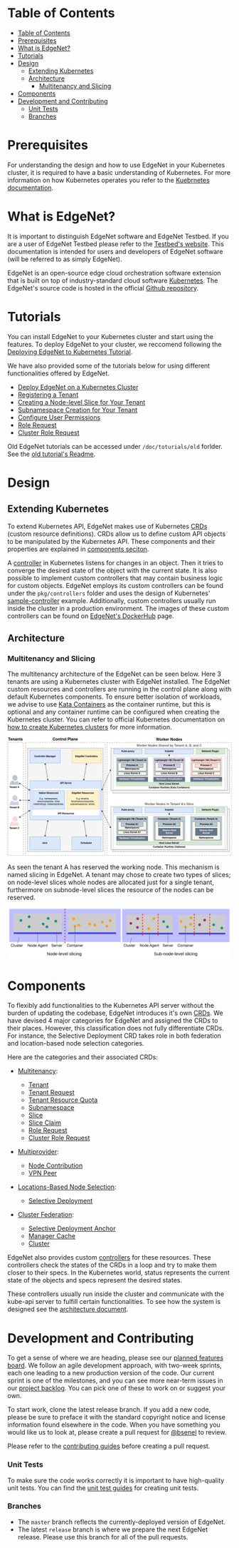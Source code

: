 # Table of Contents
- [Table of Contents](#table-of-contents)
- [Prerequisites](#prerequisites)
- [What is EdgeNet?](#what-is-edgenet)
- [Tutorials](#tutorials)
- [Design](#design)
  - [Extending Kubernetes](#extending-kubernetes)
  - [Architecture](#architecture)
    - [Multitenancy and Slicing](#multitenancy-and-slicing)
- [Components](#components)
- [Development and Contributing](#development-and-contributing)
    - [Unit Tests](#unit-tests)
    - [Branches](#branches)

# Prerequisites
For understanding the design and how to use EdgeNet in your Kubernetes cluster, it is required to have a basic understanding of Kubernetes. For more information on how Kubernetes operates you refer to the [Kuebrnetes documentation](https://kubernetes.io/docs/).

# What is EdgeNet?
It is important to distinguish EdgeNet software and EdgeNet Testbed. If you are a user of EdgeNet Testbed please refer to the [Testbed's website](https://edge-net.org). This documentation is intended for users and developers of EdgeNet software (will be referred to as simply EdgeNet).

EdgeNet is an open-source edge cloud orchestration software extension that is built on top of industry-standard cloud software [Kubernetes](https://kubernetes.io/). The EdgeNet's source code is hosted in the official [Github repository](https://github.com/EdgeNet-project/edgenet).

# Tutorials
You can install EdgeNet to your Kubernetes cluster and start using the features. To deploy EdgeNet to your cluster, we reccomend following the [Deploying EdgeNet to Kubernetes Tutorial](/docs/tutorials/deploy_edgenet_to_kube.md).

We have also provided some of the tutorials below for using different functionalities offered by EdgeNet.

- [Deploy EdgeNet on a Kubernetes Cluster](/docs/tutorials/deploy_edgenet_to_kube.md)
- [Registering a Tenant](/docs/tutorials/tenant_registration.md)
- [Creating a Node-level Slice for Your Tenant](/docs/tutorials/slice_creation.md)
- [Subnamespace Creation for Your Tenant](/docs/tutorials/subnamespace_creation.md)
- [Configure User Permissions](/docs/tutorials/user_permissions.md)
- [Role Request](/docs/tutorials/role_request.md)
- [Cluster Role Request](/docs/tutorials/cluster_role_request.md)

Old EdgeNet tutorials can be accessed under `/doc/toturials/old` forlder. See the [old tutorial's Readme](/docs/tutorials/old/README.md).

# Design
## Extending Kubernetes
To extend Kubernetes API, EdgeNet makes use of Kubernetes [CRDs](https://kubernetes.io/docs/concepts/extend-kubernetes/api-extension/custom-resources/) (custom resource definitions). CRDs allow us to define custom API objects to be manipulated by the Kubernetes API. These components and their properties are explained in [components seciton](#components).

A [controller](https://kubernetes.io/docs/concepts/architecture/controller/) in Kubernetes listens for changes in an object. Then it tries to converge the desired state of the object with the current state. It is also possible to implement custom controllers that may contain business logic for custom objects. EdgeNet employs its custom controllers can be found under the `pkg/controllers` folder and uses the design of Kubernetes' [sample-controller](https://github.com/kubernetes/sample-controller) example. Additionally, custom controllers usually run inside the cluster in a production environment. The images of these custom controllers can be found on [EdgeNet's DockerHub](https://hub.docker.com/u/edgenetio) page.

## Architecture
### Multitenancy and Slicing
The multitenancy architecture of the EdgeNet can be seen below. Here 3 tenants are using a Kubernetes cluster with EdgeNet installed. The EdgeNet custom resources and controllers are running in the control plane along with default Kubernetes components. To ensure better isolation of workloads, we advise to use [Kata Containers](https://katacontainers.io/) as the container runtime, but this is optional and any container runtime can be configured when creating the Kubernetes cluster. You can refer to official Kubernetes documentation on [how to create Kubernetes clusters](https://kubernetes.io/docs/tutorials/kubernetes-basics/create-cluster/) for more information.

![Architecture Diagram](/docs/architecture/architecture.png)

As seen the tenant A has reserved the working node. This mechanism is named slicing in EdgeNet. A tenant may chose to create two types of slices; on node-level slices whole nodes are allocated just for a single tenant, furthermore on subnode-level slices the resource of the nodes can be reserved. 


![Slicing](/docs/architecture/slicing.png)

# Components
To flexibly add functionalities to the Kubernetes API server without the burden of updating the codebase, EdgeNet introduces it's own [CRDs](https://kubernetes.io/docs/concepts/extend-kubernetes/api-extension/custom-resources/). We have devised 4 major categories for EdgeNet and assigned the CRDs to their places. However, this classification does not fully differentiate CRDs. For instance, the Selective Deployment CRD takes role in both federation and location-based node selection categories. 

Here are the categories and their associated CRDs:

- [Multitenancy](/docs/custom_resources.md#multitenancy):
    - [Tenant](/docs/custom_resources.md#tenant)
    - [Tenant Request](custom_resources.md#tenant-request)
    - [Tenant Resource Quota](custom_resources.md#tenant-resource-quota)
    - [Subnamespace](custom_resources.md#subnamespace)
    - [Slice](custom_resources.md#slice)
    - [Slice Claim](custom_resources.md#slice-claim)
    - [Role Request](custom_resources.md#role-request)
    - [Cluster Role Request](custom_resources.md#cluster-role-request)


- [Multiprovider](/docs/custom_resources.md#multiprovider):
    - [Node Contribution](custom_resources.md#node-contribution)
    - [VPN Peer](custom_resources.md#vpn-peer)
  

- [Locations-Based Node Selection](/docs/custom_resources.md#selective-deployment):
    - [Selective Deployment](custom_resources.md#selective-deployment)


- [Cluster Federation](/docs/custom_resources.md#cluster-federation):
    - [Selective Deployment Anchor](custom_resources.md#selective-deployment-anchor)
    - [Manager Cache](custom_resources.md#manager-cache)
    - [Cluster](custom_resources.md#cluster)

EdgeNet also provides custom [controllers](https://kubernetes.io/docs/concepts/architecture/controller/) for these resources. These controllers check the states of the CRDs in a loop and try to make them closer to their specs. In the Kubernetes world, status represents the current state of the objects and specs represent the desired states.

These controllers usually run inside the cluster and communicate with the kube-api server to fulfill certain functionalities. To see how the system is designed see the [architecture document](/docs/architecture/README.md).

<!-- FOR THE DOCUMENTORS! We can add more specific documentation such as the ones below as time progresses. -->
<!-- ## Scheduling and Selective Deployment -->
<!-- ## Federating Clusters -->

# Development and Contributing

To get a sense of where we are heading, please see our [planned features board](https://github.com/orgs/EdgeNet-project/projects/1). We follow an agile development approach, with two-week sprints, each one leading to a new production version of the code. Our current sprint is one of the milestones, and you can see more near-term issues in our [project backlog](https://github.com/orgs/EdgeNet-project/projects/2). You can pick one of these to work on or suggest your own.

To start work, clone the latest release branch. If you add a new code, please be sure to preface it with the standard copyright notice and license information found elsewhere in the code. When you have something you would like us to look at, please create a pull request for [@bsenel](https://github.com/bsenel) to review.

Please refer to the [contributing guides](/docs/guides/contribution_guides.md) before creating a pull request.

### Unit Tests

To make sure the code works correctly it is important to have high-quality unit tests. You can find the [unit test guides](/docs/guides/unit_test_guides.md) for creating unit tests.

### Branches
* The `master` branch reflects the currently-deployed version of EdgeNet.
* The latest `release` branch is where we prepare the next EdgeNet release. Please use this branch for all of the pull requests.

<!-- ## About the Source Code
If you are familiar with the [Standard Go Project Layout](https://github.com/golang-standards/project-layout) used by other Kubernetes-related projects, you will easily be able to navigate this repository.

EdgeNet extends Kubernetes via [custom controllers](https://kubernetes.io/docs/concepts/architecture/controller/). They check for state changes of custom EdgeNet resources and try to converge the current state with the desired state. We EdgeNet source code contains these controllers' source code. You can find the docker controller images in [EdgeNet's DockerHub](https://hub.docker.com/u/edgenetio).


The architecture of EdgeNet is described in the [architecture document](/docs/architecture/README.md). -->
